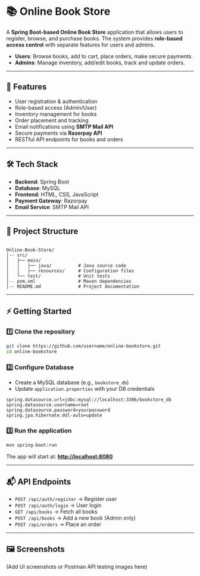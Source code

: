 
# 📚 Online Book Store

A **Spring Boot-based Online Book Store** application that allows users to register, browse, and purchase books. The system provides **role-based access control** with separate features for users and admins.  

- **Users**: Browse books, add to cart, place orders, make secure payments.  
- **Admins**: Manage inventory, add/edit books, track and update orders.  

---

## 🚀 Features
- User registration & authentication  
- Role-based access (Admin/User)  
- Inventory management for books  
- Order placement and tracking  
- Email notifications using **SMTP Mail API**  
- Secure payments via **Razorpay API**  
- RESTful API endpoints for books and orders  

---

## 🛠️ Tech Stack
- **Backend**: Spring Boot  
- **Database**: MySQL  
- **Frontend**: HTML, CSS, JavaScript  
- **Payment Gateway**: Razorpay  
- **Email Service**: SMTP Mail API  

---

## 📂 Project Structure
```

Online-Book-Store/
│-- src/
│   ├── main/
│   │   ├── java/          # Java source code
│   │   ├── resources/     # Configuration files
│   └── test/              # Unit tests
│-- pom.xml                # Maven dependencies
│-- README.md              # Project documentation

````

---

## ⚡ Getting Started

### 1️⃣ Clone the repository
```bash
git clone https://github.com/username/online-bookstore.git
cd online-bookstore
````

### 2️⃣ Configure Database

* Create a MySQL database (e.g., `bookstore_db`)
* Update `application.properties` with your DB credentials

```properties
spring.datasource.url=jdbc:mysql://localhost:3306/bookstore_db
spring.datasource.username=root
spring.datasource.password=yourpassword
spring.jpa.hibernate.ddl-auto=update
```

### 3️⃣ Run the application

```bash
mvn spring-boot:run
```

The app will start at: **[http://localhost:8080](http://localhost:8080)**

---

## 📬 API Endpoints

* `POST /api/auth/register` → Register user
* `POST /api/auth/login` → User login
* `GET /api/books` → Fetch all books
* `POST /api/books` → Add a new book (Admin only)
* `POST /api/orders` → Place an order

---

## 🖼️ Screenshots

(Add UI screenshots or Postman API testing images here)




